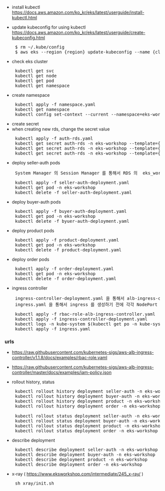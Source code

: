 - install kubectl
https://docs.aws.amazon.com/ko_kr/eks/latest/userguide/install-kubectl.html

- update kubeconfig for using kubectl
https://docs.aws.amazon.com/ko_kr/eks/latest/userguide/create-kubeconfig.html
<pre>
    $ rm ~/.kube/config 
    $ aws eks --region {region} update-kubeconfig --name {cluster-name}
</pre>

- check eks cluster
<pre>
    kubectl get svc
    kubectl get node
    kubectl get pod
    kubectl get namespace
</pre>

- create namespace
<pre>
    kubectl apply -f namespace.yaml
    kubectl get namespace
    kubectl config set-context --current --namespace=eks-workshop
</pre>

- create secret
- when creating new rds, change the secret value
<pre>
    kubectl apply -f auth-rds.yaml
    kubectl get secret auth-rds -n eks-workshop --template={{.data.db_username}} | base64 -d 
    kubectl get secret auth-rds -n eks-workshop --template={{.data.db_password}} | base64 -d 
    kubectl get secret auth-rds -n eks-workshop --template={{.data.db_url}} | base64 -d 
</pre>

- deploy seller-auth pods
<pre>
    System Manager 의 Session Manager 를 통해서 RDS 의  eks_workshop database 와 seller table 을 생성해주어야 한다.
</pre>
<pre>
    kubectl apply -f seller-auth-deployment.yaml
    kubectl get pod -n eks-workshop
    kubectl delete -f seller-auth-deployment.yaml
</pre>

- deploy buyer-auth pods
<pre>
    kubectl apply -f buyer-auth-deployment.yaml
    kubectl get pod -n eks-workshop
    kubectl delete -f byuer-auth-deployment.yaml
</pre>

- deploy product pods
<pre>
    kubectl apply -f product-deployment.yaml
    kubectl get pod -n eks-workshop
    kubectl delete -f product-deployment.yaml
</pre>

- deploy order pods
<pre>
    kubectl apply -f order-deployment.yaml
    kubectl get pod -n eks-workshop
    kubectl delete -f order-deployment.yaml
</pre>


- ingress controller
<pre>
    ingress-controller-deployment.yaml 을 통해서 alb-ingress-controller 를 생성하기 전에 node group 이 속한 vpc id 로 변경해주어야 한다.
    ingress.yaml 을 통해서 ingress 를 생성하기 전에 각각 NodePort Service 에 매핑된 Port Number 로 변경해주어야 한다.
</pre>
<pre>
    kubectl apply -f rbac-role-alb-ingress-controller.yaml
    kubectl apply -f ingress-controller-deployment.yaml    
    kubectl logs -n kube-system $(kubectl get po -n kube-system | egrep -o 'aws-load-balancer-controller[a-zA-Z0-9-]+')
    kubectl apply -f ingress.yaml
</pre>

### urls
- https://raw.githubusercontent.com/kubernetes-sigs/aws-alb-ingress-controller/v1.1.8/docs/examples/rbac-role.yaml
- https://raw.githubusercontent.com/kubernetes-sigs/aws-alb-ingress-controller/master/docs/examples/iam-policy.json

- rollout history, status
<pre>
    kubectl rollout history deployment seller-auth -n eks-workshop
    kubectl rollout history deployment buyer-auth -n eks-workshop
    kubectl rollout history deployment product -n eks-workshop
    kubectl rollout history deployment order -n eks-workshop

    kubectl rollout status deployment seller-auth -n eks-workshop
    kubectl rollout status deployment buyer-auth -n eks-workshop
    kubectl rollout status deployment product -n eks-workshop
    kubectl rollout status deployment order -n eks-workshop
</pre>

- describe deployment
<pre>
    kubectl describe deployment seller-auth -n eks-workshop
    kubectl describe deployment buyer-auth -n eks-workshop
    kubectl describe deployment product -n eks-workshop
    kubectl describe deployment order -n eks-workshop
</pre>

- x-ray ( https://www.eksworkshop.com/intermediate/245_x-ray/ )
<pre>
    sh xray/init.sh
</pre>
